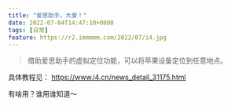```yaml
---
title: "爱思助手，大爱！"
date: 2022-07-04T14:47:10+0800
tags: [日常]
feature: https://r2.immmmm.com/2022/07/i4.jpg
---
```


>借助爱思助手的虚拟定位功能，可以将苹果设备定位到任意地点。

具体教程见： <https://www.i4.cn/news_detail_31175.html>

<!--more-->

有啥用？谁用谁知道～